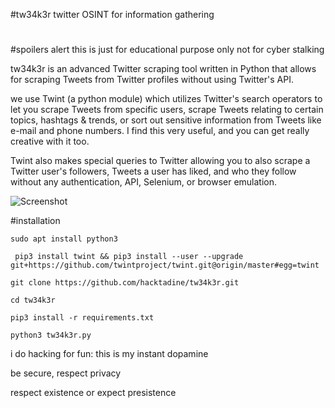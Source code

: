#tw34k3r
twitter OSINT for information gathering
#
#spoilers alert
this is just for educational purpose only not for cyber stalking

tw34k3r is an advanced Twitter scraping tool written in Python that allows for scraping Tweets from Twitter profiles without using Twitter's API.

we use Twint (a python module) which utilizes Twitter's search operators to let you scrape Tweets from specific users, scrape Tweets relating to certain topics, hashtags & trends, or sort out sensitive information from Tweets like e-mail and phone numbers. I find this very useful, and you can get really creative with it too.

Twint also makes special queries to Twitter allowing you to also scrape a Twitter user's followers, Tweets a user has liked, and who they follow without any authentication, API, Selenium, or browser emulation.

![Screenshot](img/tw34k3r.png)


#installation

``sudo apt install python3``

`` pip3 install twint && pip3 install --user --upgrade git+https://github.com/twintproject/twint.git@origin/master#egg=twint``

``git clone https://github.com/hacktadine/tw34k3r.git``

``cd tw34k3r``

``pip3 install -r requirements.txt``

``python3 tw34k3r.py``

i do hacking for fun: this is my instant dopamine

be secure, respect privacy

respect existence or expect presistence

